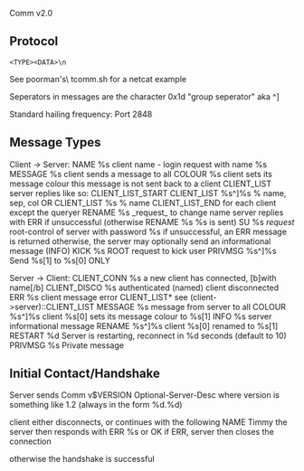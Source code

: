 Comm v2.0

Protocol
--------

	<TYPE><DATA>\n

See poorman\'s\ tcomm.sh for a netcat example

Seperators in messages are the character 0x1d
"group seperator" aka ^]

Standard hailing frequency: Port 2848


Message Types
-------------

Client -\> Server:
	NAME %s
		client name - login request with name %s
	MESSAGE %s
		client sends a message to all
	COLOUR %s
		client sets its message colour
		this message is not sent back to a client
	CLIENT\_LIST
		server replies like so:
			CLIENT\_LIST\_START
			CLIENT\_LIST %s^]%s % name, sep, col
		OR
			CLIENT\_LIST %s % name
			CLIENT\_LIST\_END
			for each client except the queryer
	RENAME %s
		\_request\_ to change name
			server replies with ERR if unsuccessful
			(otherwise RENAME %s %s is sent)
	SU %s
		_request_ root-control of server with password %s
			if unsuccessful, an ERR message is returned
			otherwise, the server may optionally send an
			informational message (INFO)
	KICK %s
		ROOT request to kick user
	PRIVMSG %s^]%s
		Send %s[1] to %s[0] ONLY

Server -\> Client:
	CLIENT\_CONN %s
		a new client has connected, [b]with name[/b]
	CLIENT\_DISCO %s
		authenticated (named) client disconnected
	ERR %s
		client message error
	CLIENT\_LIST\*
		see (client-\>server)::CLIENT\_LIST
	MESSAGE %s
		message from server to all
	COLOUR %s^]%s
		client %s[0] sets its message colour to %s[1]
	INFO %s
		server informational message
	RENAME %s^]%s
		client %s[0] renamed to %s[1]
	RESTART %d
		Server is restarting, reconnect in %d seconds (default to 10)
	PRIVMSG %s
		Private message



Initial Contact/Handshake
-------------------------

Server sends
	Comm v$VERSION Optional-Server-Desc
where version is something like 1.2 (always in the form %d.%d)

client either disconnects, or continues with the following
	NAME Timmy
the server then responds with ERR %s or OK
if ERR, server then closes the connection

otherwise the handshake is successful
